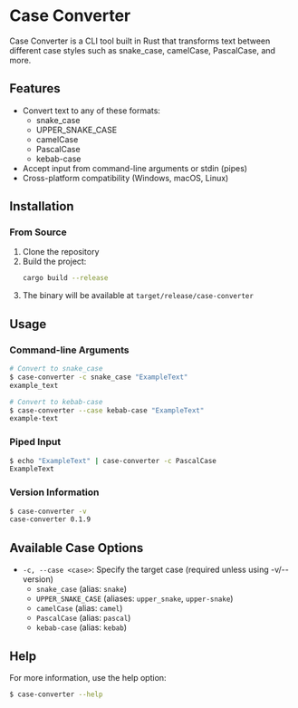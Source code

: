 # Case Converter

Case Converter is a CLI tool built in Rust that transforms text between different case styles such as snake_case, camelCase, PascalCase, and more.

## Features

- Convert text to any of these formats:
  - snake_case
  - UPPER_SNAKE_CASE
  - camelCase
  - PascalCase
  - kebab-case
- Accept input from command-line arguments or stdin (pipes)
- Cross-platform compatibility (Windows, macOS, Linux)

## Installation

### From Source

1. Clone the repository
2. Build the project:
   ```bash
   cargo build --release
   ```
3. The binary will be available at `target/release/case-converter`

## Usage

### Command-line Arguments

```bash
# Convert to snake_case
$ case-converter -c snake_case "ExampleText"
example_text

# Convert to kebab-case
$ case-converter --case kebab-case "ExampleText"
example-text
```

### Piped Input

```bash
$ echo "ExampleText" | case-converter -c PascalCase
ExampleText
```

### Version Information

```bash
$ case-converter -v
case-converter 0.1.9
```

## Available Case Options

- `-c, --case <case>`: Specify the target case (required unless using -v/--version)
  - `snake_case` (alias: `snake`)
  - `UPPER_SNAKE_CASE` (aliases: `upper_snake`, `upper-snake`)
  - `camelCase` (alias: `camel`)
  - `PascalCase` (alias: `pascal`) 
  - `kebab-case` (alias: `kebab`)

## Help

For more information, use the help option:

```bash
$ case-converter --help
```